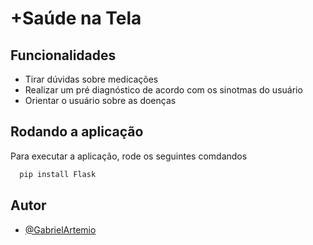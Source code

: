 
# +Saúde na Tela
## Funcionalidades

- Tirar dúvidas sobre medicações
- Realizar um pré diagnóstico de acordo com os sinotmas do usuário
- Orientar o usuário sobre as doenças


## Rodando a aplicação

Para executar a aplicação, rode os seguintes comdandos

```bash
  pip install Flask
```


## Autor

- [@GabrielArtemio](https://github.com/gabriel-artemio)
